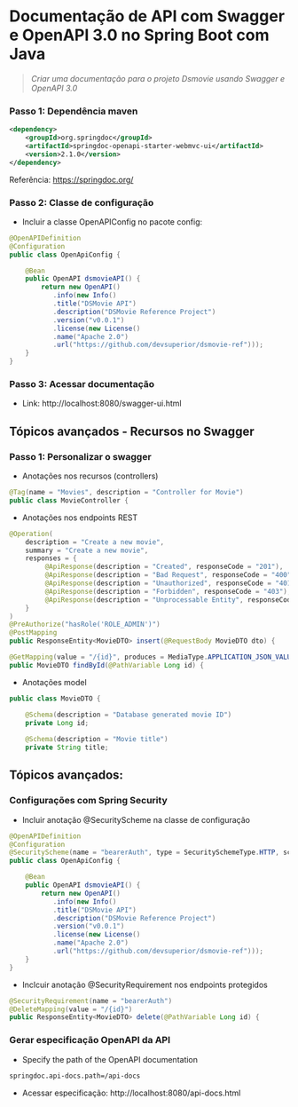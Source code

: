 # Documentação de API com Swagger e OpenAPI 3.0 no Spring Boot com Java
>  *Criar uma documentação para o projeto Dsmovie usando Swagger e OpenAPI 3.0*

### Passo 1: Dependência maven

```xml
<dependency>
    <groupId>org.springdoc</groupId>
    <artifactId>springdoc-openapi-starter-webmvc-ui</artifactId>
    <version>2.1.0</version>
</dependency>
```
Referência: https://springdoc.org/

### Passo 2: Classe de configuração

- Incluir a classe OpenAPIConfig no pacote config:

```java
@OpenAPIDefinition
@Configuration
public class OpenApiConfig {

    @Bean
    public OpenAPI dsmovieAPI() {
        return new OpenAPI()
           .info(new Info()
           .title("DSMovie API")
           .description("DSMovie Reference Project")
           .version("v0.0.1")
           .license(new License()
           .name("Apache 2.0")
           .url("https://github.com/devsuperior/dsmovie-ref")));
    }
}
```
### Passo 3: Acessar documentação

- Link: http://localhost:8080/swagger-ui.html

## Tópicos avançados - Recursos no Swagger

### Passo 1: Personalizar o swagger

- Anotações nos recursos (controllers)

```java
@Tag(name = "Movies", description = "Controller for Movie")
public class MovieController {
```

- Anotações nos endpoints REST

```java
@Operation(
    description = "Create a new movie",
    summary = "Create a new movie",
    responses = {
         @ApiResponse(description = "Created", responseCode = "201"),
         @ApiResponse(description = "Bad Request", responseCode = "400"),
         @ApiResponse(description = "Unauthorized", responseCode = "401"),
         @ApiResponse(description = "Forbidden", responseCode = "403"),
         @ApiResponse(description = "Unprocessable Entity", responseCode = "422")
    }
)
@PreAuthorize("hasRole('ROLE_ADMIN')")
@PostMapping
public ResponseEntity<MovieDTO> insert(@RequestBody MovieDTO dto) {
```
```java
@GetMapping(value = "/{id}", produces = MediaType.APPLICATION_JSON_VALUE)
public MovieDTO findById(@PathVariable Long id) {
```

- Anotações model

```java
public class MovieDTO {

	@Schema(description = "Database generated movie ID")
	private Long id;
	
	@Schema(description = "Movie title")
	private String title;
```
## Tópicos avançados: 

### Configurações com Spring Security

- Incluir anotação @SecurityScheme na classe de configuração

```java
@OpenAPIDefinition
@Configuration
@SecurityScheme(name = "bearerAuth", type = SecuritySchemeType.HTTP, scheme = "bearer")
public class OpenApiConfig {

    @Bean
    public OpenAPI dsmovieAPI() {
        return new OpenAPI()
           .info(new Info()
           .title("DSMovie API")
           .description("DSMovie Reference Project")
           .version("v0.0.1")
           .license(new License()
           .name("Apache 2.0")
           .url("https://github.com/devsuperior/dsmovie-ref")));
    }
}
```
- Inclcuir anotação @SecurityRequirement nos endpoints protegidos
```java
@SecurityRequirement(name = "bearerAuth")
@DeleteMapping(value = "/{id}")
public ResponseEntity<MovieDTO> delete(@PathVariable Long id) {
```
### Gerar especificação OpenAPI da API

- Specify the path of the OpenAPI documentation
```xml
springdoc.api-docs.path=/api-docs
```
- Acessar especificação: http://localhost:8080/api-docs.html
  
